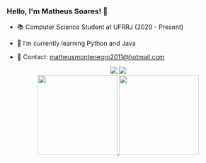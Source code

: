 ### Hello, I'm Matheus Soares! 👋

- 📚 Computer Science Student at UFRRJ (2020 - Present)

- 🌱 I’m currently learning Python and Java
- 📩 Contact: matheusmontenegro2011@hotmail.com

<div align="center">
<a href="https://twitter.com/Snowlif" target="_blank"><img src="https://img.shields.io/badge/Twitter-%231DA1F2.svg?style=for-the-badge&logo=Twitter&logoColor=white" target="_blank"></a>
<a href="https://www.linkedin.com/in/matheus-soares-06a5a2228/" target="_blank"><img src="https://img.shields.io/badge/-LinkedIn-%230077B5?style=for-the-badge&logo=linkedin&logoColor=white" target="_blank"></a>
</div>

<div align="center">
  <a href="https://github.com/matheusmnsoares">
  <img height="180em" src="https://github-readme-stats.vercel.app/api?username=matheusmnsoares&show_icons=true&theme=dracula&include_all_commits=true&count_private=true"/>
  <img height="180em" src="https://github-readme-stats.vercel.app/api/top-langs/?username=matheusmnsoares&layout=compact&langs_count=8&theme=dracula&include_all_commits=true&count_private=true&custom_title=My%20Projects"/>
</div>
